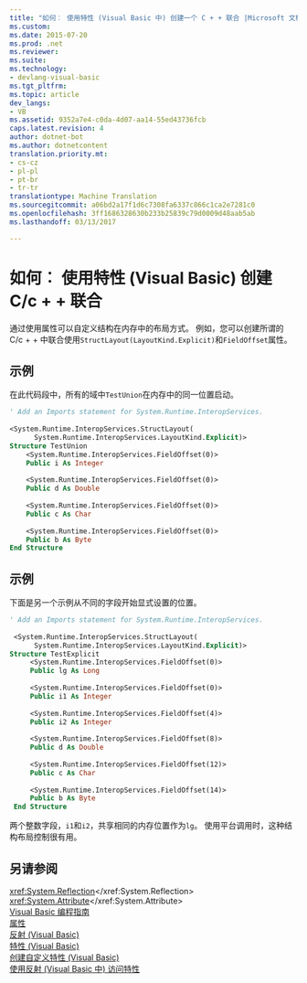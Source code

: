 ```yaml
---
title: "如何︰ 使用特性 (Visual Basic 中) 创建一个 C + + 联合 |Microsoft 文档"
ms.custom: 
ms.date: 2015-07-20
ms.prod: .net
ms.reviewer: 
ms.suite: 
ms.technology:
- devlang-visual-basic
ms.tgt_pltfrm: 
ms.topic: article
dev_langs:
- VB
ms.assetid: 9352a7e4-c0da-4d07-aa14-55ed43736fcb
caps.latest.revision: 4
author: dotnet-bot
ms.author: dotnetcontent
translation.priority.mt:
- cs-cz
- pl-pl
- pt-br
- tr-tr
translationtype: Machine Translation
ms.sourcegitcommit: a06bd2a17f1d6c7308fa6337c866c1ca2e7281c0
ms.openlocfilehash: 3ff1686328630b233b25839c79d0009d48aab5ab
ms.lasthandoff: 03/13/2017

---
```

# <a name="how-to-create-a-cc-union-by-using-attributes-visual-basic"></a>如何︰ 使用特性 (Visual Basic) 创建 C/c + + 联合
通过使用属性可以自定义结构在内存中的布局方式。 例如，您可以创建所谓的 C/c + + 中联合使用`StructLayout(LayoutKind.Explicit)`和`FieldOffset`属性。  
  
## <a name="example"></a>示例  
 在此代码段中，所有的域中`TestUnion`在内存中的同一位置启动。  
  
```vb  
' Add an Imports statement for System.Runtime.InteropServices.  
  
<System.Runtime.InteropServices.StructLayout(   
      System.Runtime.InteropServices.LayoutKind.Explicit)>   
Structure TestUnion  
    <System.Runtime.InteropServices.FieldOffset(0)>   
    Public i As Integer  
  
    <System.Runtime.InteropServices.FieldOffset(0)>   
    Public d As Double  
  
    <System.Runtime.InteropServices.FieldOffset(0)>   
    Public c As Char  
  
    <System.Runtime.InteropServices.FieldOffset(0)>   
    Public b As Byte  
End Structure  
```  
  
## <a name="example"></a>示例  
 下面是另一个示例从不同的字段开始显式设置的位置。  
  
```vb  
' Add an Imports statement for System.Runtime.InteropServices.  
  
 <System.Runtime.InteropServices.StructLayout(   
      System.Runtime.InteropServices.LayoutKind.Explicit)>   
Structure TestExplicit  
     <System.Runtime.InteropServices.FieldOffset(0)>   
     Public lg As Long  
  
     <System.Runtime.InteropServices.FieldOffset(0)>   
     Public i1 As Integer  
  
     <System.Runtime.InteropServices.FieldOffset(4)>   
     Public i2 As Integer  
  
     <System.Runtime.InteropServices.FieldOffset(8)>   
     Public d As Double  
  
     <System.Runtime.InteropServices.FieldOffset(12)>   
     Public c As Char  
  
     <System.Runtime.InteropServices.FieldOffset(14)>   
     Public b As Byte  
 End Structure  
```  
  
 两个整数字段，`i1`和`i2`，共享相同的内存位置作为`lg`。 使用平台调用时，这种结构布局控制很有用。  
  
## <a name="see-also"></a>另请参阅  
 <xref:System.Reflection></xref:System.Reflection>   
 <xref:System.Attribute></xref:System.Attribute>   
 [Visual Basic 编程指南](../../../../visual-basic/programming-guide/index.md)   
 [属性](https://msdn.microsoft.com/library/5x6cd29c)   
 [反射 (Visual Basic)](../../../../visual-basic/programming-guide/concepts/reflection.md)   
 [特性 (Visual Basic)](../../../../visual-basic/language-reference/attributes.md)   
 [创建自定义特性 (Visual Basic)](../../../../visual-basic/programming-guide/concepts/attributes/creating-custom-attributes.md)   
 [使用反射 (Visual Basic 中) 访问特性](../../../../visual-basic/programming-guide/concepts/attributes/accessing-attributes-by-using-reflection.md)
